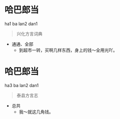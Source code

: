 # 哈巴郎当
ha1 ba lan2 dan1
> 兴化方言词典
- 通通、全部
  - 到超市一转，买啊几样东西，身上的钱～全用光吖。

# 哈巴郎当
ha3 ba lan2 dan1
> 泰县方言志
- 总共
  - 我～就这几角钱。

